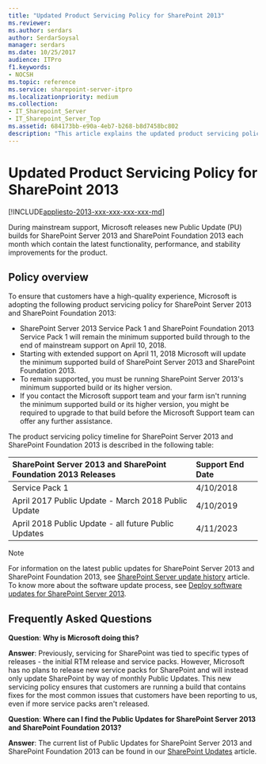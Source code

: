 ```yaml
---
title: "Updated Product Servicing Policy for SharePoint 2013"
ms.reviewer: 
ms.author: serdars
author: SerdarSoysal
manager: serdars
ms.date: 10/25/2017
audience: ITPro
f1.keywords:
- NOCSH
ms.topic: reference
ms.service: sharepoint-server-itpro
ms.localizationpriority: medium
ms.collection:
- IT_Sharepoint_Server
- IT_Sharepoint_Server_Top
ms.assetid: 684173bb-e90a-4eb7-b268-b8d7458bc802
description: "This article explains the updated product servicing policy of SharePoint."
---
```


# Updated Product Servicing Policy for SharePoint 2013

[!INCLUDE[appliesto-2013-xxx-xxx-xxx-xxx-md](../includes/appliesto-2013-xxx-xxx-xxx-xxx-md.md)] 
  
During mainstream support, Microsoft releases new Public Update (PU) builds for SharePoint Server 2013 and SharePoint Foundation 2013 each month which contain the latest functionality, performance, and stability improvements for the product.
  
## Policy overview

To ensure that customers have a high-quality experience, Microsoft is adopting the following product servicing policy for SharePoint Server 2013 and SharePoint Foundation 2013:

- SharePoint Server 2013 Service Pack 1 and SharePoint Foundation 2013 Service Pack 1 will remain the minimum supported build through to the end of mainstream support on April 10, 2018.
- Starting with extended support on April 11, 2018 Microsoft will update the minimum supported build of SharePoint Server 2013 and SharePoint Foundation 2013.
- To remain supported, you must be running SharePoint Server 2013's minimum supported build or its higher version.
- If you contact the Microsoft support team and your farm isn't running the minimum supported build or its higher version, you might be required to upgrade to that build before the Microsoft Support team can offer any further assistance.
  
The product servicing policy timeline for SharePoint Server 2013 and SharePoint Foundation 2013 is described in the following table:
  
|**SharePoint Server 2013 and SharePoint Foundation 2013 Releases**|**Support End Date**|
|:-----|:-----|
|Service Pack 1  <br/> |4/10/2018  <br/> |
|April 2017 Public Update - March 2018 Public Update  <br/> |4/10/2019  <br/> |
|April 2018 Public Update - all future Public Updates  <br/> |4/11/2023  <br/> |

> [!NOTE]
> For information on the latest public updates for SharePoint Server 2013 and SharePoint Foundation 2013, see [SharePoint Server update history](/officeupdates/sharepoint-updates#sharepoint-2013-update-history) article. To know more about the software update process, see [Deploy software updates for SharePoint Server 2013](../upgrade-and-update/deploy-software-updates-for-sharepoint-2013.md).

## Frequently Asked Questions

 **Question**: **Why is Microsoft doing this?** 
  
 **Answer**: Previously, servicing for SharePoint was tied to specific types of releases - the initial RTM release and service packs. However, Microsoft has no plans to release new service packs for SharePoint and will instead only update SharePoint by way of monthly Public Updates. This new servicing policy ensures that customers are running a build that contains fixes for the most common issues that customers have been reporting to us, even if more service packs aren't released.
  
 **Question**: **Where can I find the Public Updates for SharePoint Server 2013 and SharePoint Foundation 2013?** 
  
 **Answer**: The current list of Public Updates for SharePoint Server 2013 and SharePoint Foundation 2013 can be found in our [SharePoint Updates](/officeupdates/sharepoint-updates) article.
